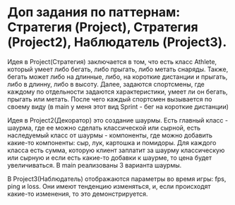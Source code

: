 # Доп задания по паттернам: Стратегия (Project), Стратегия (Project2), Наблюдатель (Project3).

Идея в Project(Стратегия) заключается в том, что есть класс Athlete, который умеет либо бегать, либо прыгать, либо метать снаряды. Также, бегать может либо на длинные, 
либо, на короткие дистанции и прыгать, либо в длинну, либо в высоту.
Далее, задаются спортсмены, где каждому по отдельности задаются характеристики, умеет ли он бегать, прыгать или метать. После чего каждый спортсмен вызывается по
своему виду (в main у меня этот вид Sprint - бег на короткие дистанции)

Идея в Project2(Декоратор) это создание шаурмы. Есть главный класс - шаурма, где ее можно сделать классической или сырной, есть наследуемый класс от шаурмы - компоненты,
где можно добавить какие-то компоненты: сыр, лук, картошка и помидоры. Для каждого класса есть сумма, которую клиент заплатит за шаурму классическую или сырную
и если есть какие-то добавки к шаурме, то цена будет увеличиваться. В main реализованы 3 варианта шаурмы.

В Project3(Наблюдатель) отображаются параметры во время игры: fps, ping и loss. Они имеют тенденцию изменяться, и, если происходят какие-то изменения, то это
демонстрируется.
